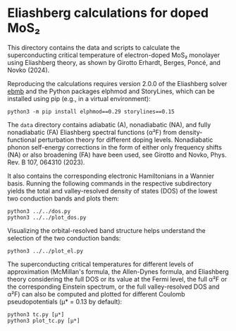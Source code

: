 # Eliashberg calculations for doped MoS₂

This directory contains the data and scripts to calculate the superconducting
critical temperature of electron-doped MoS₂ monolayer using Eliashberg theory,
as shown by Girotto Erhardt, Berges, Poncé, and Novko (2024).

Reproducing the calculations requires version 2.0.0 of the Eliashberg solver
[ebmb](https://github.com/janberges/ebmb) and the Python packages elphmod and
StoryLines, which can be installed using pip (e.g., in a virtual environment):

    python3 -m pip install elphmod==0.29 storylines==0.15

The `data` directory contains adiabatic (A), nonadiabatic (NA), and fully
nonadiabatic (FA) Eliashberg spectral functions (α²F) from density-functional
perturbation theory for different doping levels. Nonadiabatic phonon self-energy
corrections in the form of either only frequency shifts (NA) or also broadening
(FA) have been used, see Girotto and Novko, Phys. Rev. B 107, 064310 (2023).

It also contains the corresponding electronic Hamiltonians in a Wannier basis.
Running the following commands in the respective subdirectory yields the total
and valley-resolved density of states (DOS) of the lowest two conduction bands
and plots them:

    python3 ../../dos.py
    python3 ../../plot_dos.py

Visualizing the orbital-resolved band structure helps understand the selection
of the two conduction bands:

    python3 ../../plot_el.py

The superconducting critical temperatures for different levels of approximation
(McMillan's formula, the Allen-Dynes formula, and Eliashberg theory considering
the full DOS or its value at the Fermi level, the full α²F or the corresponding
Einstein spectrum, or the full valley-resolved DOS and α²F) can also be computed
and plotted for different Coulomb pseudopotentials (μ\* = 0.13 by default):

    python3 tc.py [μ*]
    python3 plot_tc.py [μ*]
